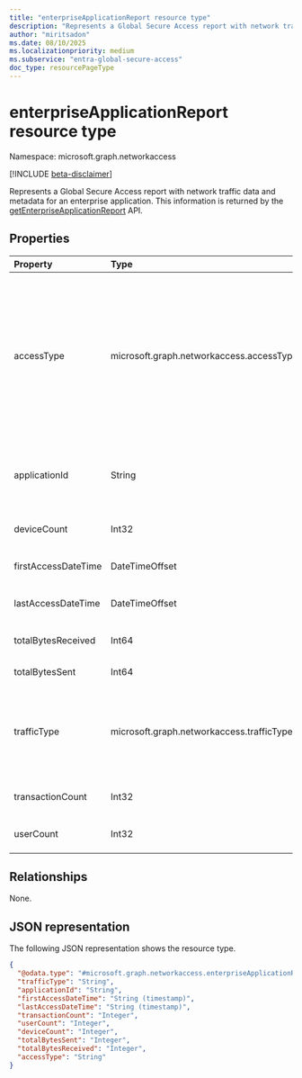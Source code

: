 ```yaml
---
title: "enterpriseApplicationReport resource type"
description: "Represents a Global Secure Access report with network traffic data and metadata for an enterprise application."
author: "miritsadon"
ms.date: 08/10/2025
ms.localizationpriority: medium
ms.subservice: "entra-global-secure-access"
doc_type: resourcePageType
---
```


# enterpriseApplicationReport resource type

Namespace: microsoft.graph.networkaccess

[!INCLUDE [beta-disclaimer](../../includes/beta-disclaimer.md)]

Represents a Global Secure Access report with network traffic data and metadata for an enterprise application. This information is returned by the [getEnterpriseApplicationReport](../api/networkaccess-reports-getenterpriseapplicationreport.md) API.


## Properties
|Property|Type|Description|
|:---|:---|:---|
|accessType|microsoft.graph.networkaccess.accessType|The type of accessed application. The possible values are: `quickAccess`, `privateAccess`, `unknownFutureValue`, `appAccess`. Use the `Prefer: include-unknown-enum-members` request header to get the following values from this [evolvable enum](/graph/best-practices-concept#handling-future-members-in-evolvable-enumerations): `appAccess`.|
|applicationId|String|The unique identifier for the enterprise application (`appId`) in Microsoft Entra ID.|
|deviceCount|Int32|Number of devices that accessed this application.|
|firstAccessDateTime|DateTimeOffset|Timestamp of the first access to the application.|
|lastAccessDateTime|DateTimeOffset|Timestamp of the last access to the application.|
|totalBytesReceived|Int64|Total bytes received from the application.|
|totalBytesSent|Int64|Total bytes sent to the application.|
|trafficType|microsoft.graph.networkaccess.trafficType|The type of traffic. Options are: Internet, Private Access, M365. The possible values are: `internet`, `private`, `microsoft365`, `all`, `unknownFutureValue`.|
|transactionCount|Int32|Number of transactions to this application.|
|userCount|Int32|Number of users that accessed this application.|

## Relationships
None.

## JSON representation
The following JSON representation shows the resource type.
<!-- {
  "blockType": "resource",
  "@odata.type": "microsoft.graph.networkaccess.enterpriseApplicationReport"
}
-->
``` json
{
  "@odata.type": "#microsoft.graph.networkaccess.enterpriseApplicationReport",
  "trafficType": "String",
  "applicationId": "String",
  "firstAccessDateTime": "String (timestamp)",
  "lastAccessDateTime": "String (timestamp)",
  "transactionCount": "Integer",
  "userCount": "Integer",
  "deviceCount": "Integer",
  "totalBytesSent": "Integer",
  "totalBytesReceived": "Integer",
  "accessType": "String"
}
```
